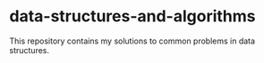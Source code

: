 # data-structures-and-algorithms
This repository contains my solutions to common problems in data structures.

